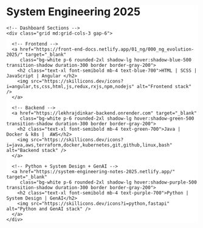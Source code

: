 <!DOCTYPE html>
<html lang="en">
<head>
  <meta charset="UTF-8" />
  <meta name="viewport" content="width=device-width, initial-scale=1.0" />
  <title>System Engineering 2025 Dashboard</title>
  <script src="https://cdn.tailwindcss.com"></script>
  <style>
    body {
      background-image: url('https://images.unsplash.com/photo-1504384308090-c894fdcc538d');
      background-size: cover;
      background-position: center;
      background-attachment: fixed;
    }
    .backdrop {
      background-color: rgba(255, 255, 255, 0.85);
      backdrop-filter: blur(6px);
    }
  </style>
</head>
<body class="min-h-screen p-6 font-sans">
  <div class="max-w-5xl mx-auto backdrop rounded-xl p-6 shadow-xl">
    <h1 class="text-4xl font-bold mb-8 text-center text-blue-800">System Engineering 2025</h1>

    <!-- Dashboard Sections -->
    <div class="grid md:grid-cols-3 gap-6">
      
      <!-- Frontend -->
      <a href="https://front-end-docs.netlify.app/01_ng/000_ng_evolution-2025/" target="_blank"
         class="bg-white p-6 rounded-2xl shadow-lg hover:shadow-blue-500 transition-shadow duration-300 border border-gray-200">
        <h2 class="text-xl font-semibold mb-4 text-blue-700">HTML | SCSS | JavaScript | Angular </h2>
        <img src="https://skillicons.dev/icons?i=angular,ts,css,html,js,redux,rxjs,npm,nodejs" alt="Frontend stack" />
      </a>

      <!-- Backend -->
      <a href="https://lekhrajdinkar-backend.onrender.com" target="_blank"
         class="bg-white p-6 rounded-2xl shadow-lg hover:shadow-green-500 transition-shadow duration-300 border border-gray-200">
        <h2 class="text-xl font-semibold mb-4 text-green-700">Java | Docker & k8s |  AWS</h2>
        <img src="https://skillicons.dev/icons?i=java,aws,terraform,docker,kubernetes,git,github,linux,bash" alt="Backend stack" />
      </a>

      <!-- Python + System Design + GenAI -->
      <a href="https://system-engineering-notes-2025.netlify.app/" target="_blank"
         class="bg-white p-6 rounded-2xl shadow-lg hover:shadow-purple-500 transition-shadow duration-300 border border-gray-200">
        <h2 class="text-xl font-semibold mb-4 text-purple-700">Python | System Design | GenAI</h2>
        <img src="https://skillicons.dev/icons?i=python,fastapi" alt="Python and GenAI stack" />
      </a>
    </div>
  </div>
</body>
</html>

